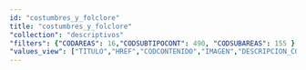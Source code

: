 ```yaml
---
id: "costumbres_y_folclore"
title: "costumbres_y_folclore"
"collection": "descriptivos"
"filters": {"CODAREAS": 16,"CODSUBTIPOCONT": 490, "CODSUBAREAS": 155 }
"values_view": ["TITULO","HREF","CODCONTENIDO","IMAGEN","DESCRIPCION_COMUN","TEXTO","RECURSOS","CONTENIDOS_RELACIONADOS"]
---
```

<app-tab-bar></app-tab-bar>
<app-paginator-browser >
    <div class="medium-6 columns" ng-class="{'end': $last}" ng-repeat="card in elements()">
        <app-card-standard item="card" prefix="node.href"></app-card-standard>
    </div>
</app-paginator-browser>
